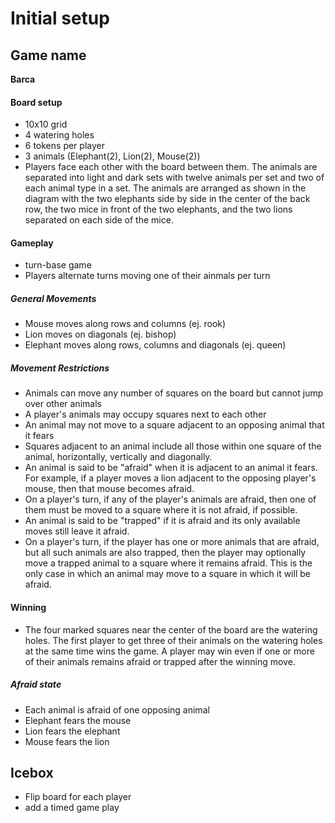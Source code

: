 # Initial setup

## Game name
**Barca**

#### Board setup
* 10x10 grid
* 4 watering holes
* 6 tokens per player
* 3 animals (Elephant(2), Lion(2), Mouse(2))
* Players face each other with the board between them. The animals are separated into light and dark sets with twelve animals per set and two of each animal type in a set. The animals are arranged as shown in the diagram with the two elephants side by side in the center of the back row, the two mice in front of the two elephants, and the two lions separated on each side of the mice.

#### Gameplay
* turn-base game
* Players alternate turns moving one of their ainmals per turn

##### General Movements
* Mouse moves along rows and columns (ej. rook)
* Lion moves on diagonals (ej. bishop)
* Elephant moves along rows, columns and diagonals (ej. queen)

##### Movement Restrictions
* Animals can move any number of squares on the board but cannot jump over other animals
* A player's animals may occupy squares next to each other
* An animal may not move to a square adjacent to an opposing animal that it fears
* Squares adjacent to an animal include all those within one square of the animal, horizontally, vertically and diagonally.
* An animal is said to be "afraid" when it is adjacent to an animal it fears. For example, if a player moves a lion adjacent to the opposing player's mouse, then that mouse becomes afraid.
* On a player's turn, if any of the player's animals are afraid, then one of them must be moved to a square where it is not afraid, if possible.
* An animal is said to be "trapped" if it is afraid and its only available moves still leave it afraid.
* On a player's turn, if the player has one or more animals that are afraid, but all such animals are also trapped, then the player may optionally move a trapped animal to a square where it remains afraid. This is the only case in which an animal may move to a square in which it will be afraid.

#### Winning
* The four marked squares near the center of the board are the watering holes. The first player to get three of their animals on the watering holes at the same time wins the game. A player may win even if one or more of their animals remains afraid or trapped after the winning move.


##### Afraid state
* Each animal is afraid of one opposing animal
* Elephant fears the mouse
* Lion fears the elephant
* Mouse fears the lion

## Icebox
* Flip board for each player
* add a timed game play